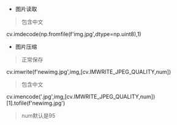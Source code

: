 - 图片读取
>包含中文

cv.imdecode(np.fromfile(f'img.jpg',dtype=np.uint8),1)

- 图片压缩
>正常保存

cv.imwrite(f'newimg.jpg',img,[cv.IMWRITE_JPEG_QUALITY,num])

>包含中文

cv.imencode('.jpg',img,[cv.IMWRITE_JPEG_QUALITY,num])[1].tofile(f'newimg.jpg')

>num默认是95